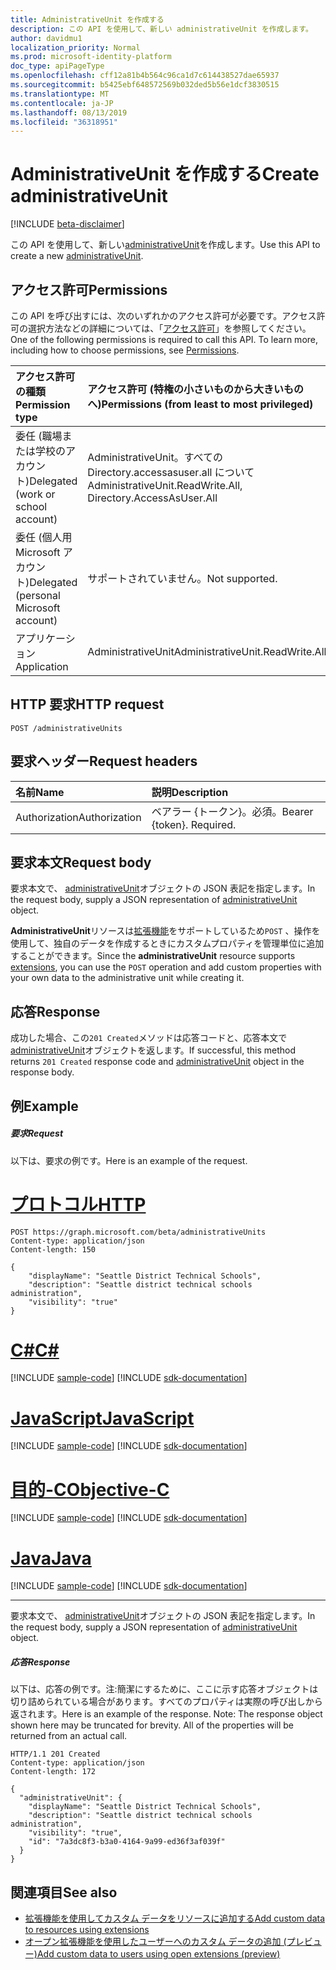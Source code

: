 ```yaml
---
title: AdministrativeUnit を作成する
description: この API を使用して、新しい administrativeUnit を作成します。
author: davidmu1
localization_priority: Normal
ms.prod: microsoft-identity-platform
doc_type: apiPageType
ms.openlocfilehash: cff12a81b4b564c96ca1d7c614438527dae65937
ms.sourcegitcommit: b5425ebf648572569b032ded5b56e1dcf3830515
ms.translationtype: MT
ms.contentlocale: ja-JP
ms.lasthandoff: 08/13/2019
ms.locfileid: "36318951"
---
```

# <a name="create-administrativeunit"></a><span data-ttu-id="740d2-103">AdministrativeUnit を作成する</span><span class="sxs-lookup"><span data-stu-id="740d2-103">Create administrativeUnit</span></span>

[!INCLUDE [beta-disclaimer](../../includes/beta-disclaimer.md)]

<span data-ttu-id="740d2-104">この API を使用して、新しい[administrativeUnit](../resources/administrativeunit.md)を作成します。</span><span class="sxs-lookup"><span data-stu-id="740d2-104">Use this API to create a new [administrativeUnit](../resources/administrativeunit.md).</span></span>
## <a name="permissions"></a><span data-ttu-id="740d2-105">アクセス許可</span><span class="sxs-lookup"><span data-stu-id="740d2-105">Permissions</span></span>
<span data-ttu-id="740d2-p101">この API を呼び出すには、次のいずれかのアクセス許可が必要です。アクセス許可の選択方法などの詳細については、「[アクセス許可](/graph/permissions-reference)」を参照してください。</span><span class="sxs-lookup"><span data-stu-id="740d2-p101">One of the following permissions is required to call this API. To learn more, including how to choose permissions, see [Permissions](/graph/permissions-reference).</span></span>


|<span data-ttu-id="740d2-108">アクセス許可の種類</span><span class="sxs-lookup"><span data-stu-id="740d2-108">Permission type</span></span>      | <span data-ttu-id="740d2-109">アクセス許可 (特権の小さいものから大きいものへ)</span><span class="sxs-lookup"><span data-stu-id="740d2-109">Permissions (from least to most privileged)</span></span>              |
|:--------------------|:---------------------------------------------------------|
|<span data-ttu-id="740d2-110">委任 (職場または学校のアカウント)</span><span class="sxs-lookup"><span data-stu-id="740d2-110">Delegated (work or school account)</span></span> | <span data-ttu-id="740d2-111">AdministrativeUnit。すべての Directory.accessasuser.all について</span><span class="sxs-lookup"><span data-stu-id="740d2-111">AdministrativeUnit.ReadWrite.All, Directory.AccessAsUser.All</span></span>    |
|<span data-ttu-id="740d2-112">委任 (個人用 Microsoft アカウント)</span><span class="sxs-lookup"><span data-stu-id="740d2-112">Delegated (personal Microsoft account)</span></span> | <span data-ttu-id="740d2-113">サポートされていません。</span><span class="sxs-lookup"><span data-stu-id="740d2-113">Not supported.</span></span>    |
|<span data-ttu-id="740d2-114">アプリケーション</span><span class="sxs-lookup"><span data-stu-id="740d2-114">Application</span></span> | <span data-ttu-id="740d2-115">AdministrativeUnit</span><span class="sxs-lookup"><span data-stu-id="740d2-115">AdministrativeUnit.ReadWrite.All</span></span> |

## <a name="http-request"></a><span data-ttu-id="740d2-116">HTTP 要求</span><span class="sxs-lookup"><span data-stu-id="740d2-116">HTTP request</span></span>
<!-- { "blockType": "ignored" } -->
```http
POST /administrativeUnits

```
## <a name="request-headers"></a><span data-ttu-id="740d2-117">要求ヘッダー</span><span class="sxs-lookup"><span data-stu-id="740d2-117">Request headers</span></span>
| <span data-ttu-id="740d2-118">名前</span><span class="sxs-lookup"><span data-stu-id="740d2-118">Name</span></span>      |<span data-ttu-id="740d2-119">説明</span><span class="sxs-lookup"><span data-stu-id="740d2-119">Description</span></span>|
|:----------|:----------|
| <span data-ttu-id="740d2-120">Authorization</span><span class="sxs-lookup"><span data-stu-id="740d2-120">Authorization</span></span>  | <span data-ttu-id="740d2-p102">ベアラー {トークン}。必須。</span><span class="sxs-lookup"><span data-stu-id="740d2-p102">Bearer {token}. Required.</span></span> |
## <a name="request-body"></a><span data-ttu-id="740d2-123">要求本文</span><span class="sxs-lookup"><span data-stu-id="740d2-123">Request body</span></span>
<span data-ttu-id="740d2-124">要求本文で、 [administrativeUnit](../resources/administrativeunit.md)オブジェクトの JSON 表記を指定します。</span><span class="sxs-lookup"><span data-stu-id="740d2-124">In the request body, supply a JSON representation of [administrativeUnit](../resources/administrativeunit.md) object.</span></span>

<span data-ttu-id="740d2-125">**AdministrativeUnit**リソースは[拡張機能](/graph/extensibility-overview)をサポートしているため`POST` 、操作を使用して、独自のデータを作成するときにカスタムプロパティを管理単位に追加することができます。</span><span class="sxs-lookup"><span data-stu-id="740d2-125">Since the **administrativeUnit** resource supports [extensions](/graph/extensibility-overview), you can use the `POST` operation and add custom properties with your own data to the administrative unit while creating it.</span></span>

## <a name="response"></a><span data-ttu-id="740d2-126">応答</span><span class="sxs-lookup"><span data-stu-id="740d2-126">Response</span></span>

<span data-ttu-id="740d2-127">成功した場合、この`201 Created`メソッドは応答コードと、応答本文で[administrativeUnit](../resources/administrativeunit.md)オブジェクトを返します。</span><span class="sxs-lookup"><span data-stu-id="740d2-127">If successful, this method returns `201 Created` response code and [administrativeUnit](../resources/administrativeunit.md) object in the response body.</span></span>

## <a name="example"></a><span data-ttu-id="740d2-128">例</span><span class="sxs-lookup"><span data-stu-id="740d2-128">Example</span></span>
##### <a name="request"></a><span data-ttu-id="740d2-129">要求</span><span class="sxs-lookup"><span data-stu-id="740d2-129">Request</span></span>
<span data-ttu-id="740d2-130">以下は、要求の例です。</span><span class="sxs-lookup"><span data-stu-id="740d2-130">Here is an example of the request.</span></span>

# <a name="httptabhttp"></a>[<span data-ttu-id="740d2-131">プロトコル</span><span class="sxs-lookup"><span data-stu-id="740d2-131">HTTP</span></span>](#tab/http)
<!-- {
  "blockType": "request",
  "name": "create_administrativeunit_from_administrativeunits"
}-->
```http
POST https://graph.microsoft.com/beta/administrativeUnits
Content-type: application/json
Content-length: 150

{
    "displayName": "Seattle District Technical Schools",
    "description": "Seattle district technical schools administration",
    "visibility": "true"
}
```
# <a name="ctabcsharp"></a>[<span data-ttu-id="740d2-132">C#</span><span class="sxs-lookup"><span data-stu-id="740d2-132">C#</span></span>](#tab/csharp)
[!INCLUDE [sample-code](../includes/snippets/csharp/create-administrativeunit-from-administrativeunits-csharp-snippets.md)]
[!INCLUDE [sdk-documentation](../includes/snippets/snippets-sdk-documentation-link.md)]

# <a name="javascripttabjavascript"></a>[<span data-ttu-id="740d2-133">JavaScript</span><span class="sxs-lookup"><span data-stu-id="740d2-133">JavaScript</span></span>](#tab/javascript)
[!INCLUDE [sample-code](../includes/snippets/javascript/create-administrativeunit-from-administrativeunits-javascript-snippets.md)]
[!INCLUDE [sdk-documentation](../includes/snippets/snippets-sdk-documentation-link.md)]

# <a name="objective-ctabobjc"></a>[<span data-ttu-id="740d2-134">目的-C</span><span class="sxs-lookup"><span data-stu-id="740d2-134">Objective-C</span></span>](#tab/objc)
[!INCLUDE [sample-code](../includes/snippets/objc/create-administrativeunit-from-administrativeunits-objc-snippets.md)]
[!INCLUDE [sdk-documentation](../includes/snippets/snippets-sdk-documentation-link.md)]

# <a name="javatabjava"></a>[<span data-ttu-id="740d2-135">Java</span><span class="sxs-lookup"><span data-stu-id="740d2-135">Java</span></span>](#tab/java)
[!INCLUDE [sample-code](../includes/snippets/java/create-administrativeunit-from-administrativeunits-java-snippets.md)]
[!INCLUDE [sdk-documentation](../includes/snippets/snippets-sdk-documentation-link.md)]

---

<span data-ttu-id="740d2-136">要求本文で、 [administrativeUnit](../resources/administrativeunit.md)オブジェクトの JSON 表記を指定します。</span><span class="sxs-lookup"><span data-stu-id="740d2-136">In the request body, supply a JSON representation of [administrativeUnit](../resources/administrativeunit.md) object.</span></span>
##### <a name="response"></a><span data-ttu-id="740d2-137">応答</span><span class="sxs-lookup"><span data-stu-id="740d2-137">Response</span></span>
<span data-ttu-id="740d2-p103">以下は、応答の例です。注:簡潔にするために、ここに示す応答オブジェクトは切り詰められている場合があります。すべてのプロパティは実際の呼び出しから返されます。</span><span class="sxs-lookup"><span data-stu-id="740d2-p103">Here is an example of the response. Note: The response object shown here may be truncated for brevity. All of the properties will be returned from an actual call.</span></span>
<!-- {
  "blockType": "response",
  "truncated": true,
  "@odata.type": "microsoft.graph.administrativeUnit"
} -->
```http
HTTP/1.1 201 Created
Content-type: application/json
Content-length: 172

{
  "administrativeUnit": {
    "displayName": "Seattle District Technical Schools",
    "description": "Seattle district technical schools administration",
    "visibility": "true",
    "id": "7a3dc8f3-b3a0-4164-9a99-ed36f3af039f"
  }
}
```

## <a name="see-also"></a><span data-ttu-id="740d2-141">関連項目</span><span class="sxs-lookup"><span data-stu-id="740d2-141">See also</span></span>

- [<span data-ttu-id="740d2-142">拡張機能を使用してカスタム データをリソースに追加する</span><span class="sxs-lookup"><span data-stu-id="740d2-142">Add custom data to resources using extensions</span></span>](/graph/extensibility-overview)
- [<span data-ttu-id="740d2-143">オープン拡張機能を使用したユーザーへのカスタム データの追加 (プレビュー)</span><span class="sxs-lookup"><span data-stu-id="740d2-143">Add custom data to users using open extensions (preview)</span></span>](/graph/extensibility-open-users)
<!--
- [Add custom data to groups using schema extensions (preview)](/graph/extensibility-schema-groups)
-->


<!-- uuid: 8fcb5dbc-d5aa-4681-8e31-b001d5168d79
2015-10-25 14:57:30 UTC -->
<!--
{
  "type": "#page.annotation",
  "description": "Create administrativeUnit",
  "keywords": "",
  "section": "documentation",
  "tocPath": "",
  "suppressions": [
  ]
}
-->
